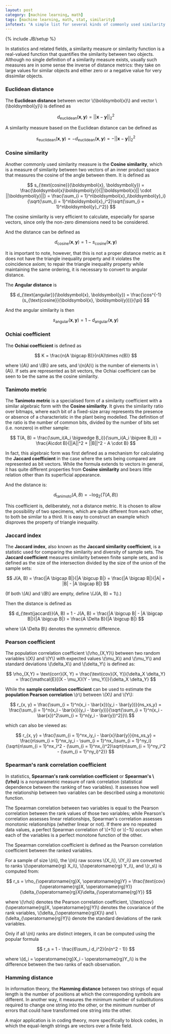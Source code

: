 ```yaml
---
layout: post
category: [machine learning, math]
tags: [machine learning, math, stat, similarity]
infotext: "A simple list for several kinds of commonly used similarity measurements."
---
```

{% include JB/setup %}

<script type="text/javascript" src="http://cdn.mathjax.org/mathjax/latest/MathJax.js?config=TeX-AMS-MML_HTMLorMML"></script>

In statistics and related fields, a similarity measure or similarity function is a real-valued 
function that quantifies the similarity between two objects. Although no single definition of a 
similarity measure exists, usually such measures are in some sense the inverse of distance metrics: 
they take on large values for similar objects and either zero or a negative value for very dissimilar 
objects.

### Euclidean distance

The __Euclidean distance__ between vector \\(\boldsymbol{x}\\) and vector \\(\boldsymbol{y}\\) is 
defined as

$$
d_{\text{euclidean}}(\boldsymbol{x}, \boldsymbol{y}) = ||\boldsymbol{x} - \boldsymbol{y}||_2^2
$$

A similarity measure based on the Euclidean distance can be defined as

$$
s_{\text{euclidean}}(\boldsymbol{x}, \boldsymbol{y}) = -d_{\text{euclidean}}(\boldsymbol{x}, \boldsymbol{y}) = -||\boldsymbol{x} - \boldsymbol{y}||_2^2
$$

### Cosine similarity

Another commonly used similarity measure is the __Cosine similarity__, which is a measure of 
similarity between two vectors of an inner product space that measures the cosine of the angle 
between them. It is defined as

$$
s_{\text{cosine}}(\boldsymbol{x}, \boldsymbol{y}) = \frac{\boldsymbol{x}\boldsymbol{y}}{||\boldsymbol{x}|| \cdot ||\boldsymbol{y}||} = \frac{\sum_{i = 1}^n\boldsymbol{x}_i\boldsymbol{y}_i}{\sqrt{\sum_{i = 1}^n\boldsymbol{x}_i^2}\sqrt{\sum_{i = 1}^n\boldsymbol{y}_i^2}}
$$

The cosine similarity is very efficient to calculate, especially for sparse vectors, since only the 
non-zero dimensions need to be considered.

And the distance can be defined as

$$
d_{\text{cosine}}(\boldsymbol{x}, \boldsymbol{y}) = 1 - s_{\text{cosine}}(\boldsymbol{x}, \boldsymbol{y})
$$

It is important to note, however, that this is not a proper distance metric as it does not have the 
triangle inequality property and it violates the coincidence axiom; to repair the triangle inequality 
property while maintaining the same ordering, it is necessary to convert to angular distance.

The __Angular distance__ is

$$
d_{\text{angular}}(\boldsymbol{x}, \boldsymbol{y}) = \frac{\cos^{-1}(s_{\text{cosine}}(\boldsymbol{x}, \boldsymbol{y}))}{\pi}
$$

And the angular similarity is then

$$
s_{\text{angular}}(\boldsymbol{x}, \boldsymbol{y}) = 1 - d_{\text{angular}}(\boldsymbol{x}, \boldsymbol{y})
$$

### Ochiai coefficient

The __Ochiai coefficient__ is defined as

$$
K = \frac{n(A \bigcap B)}{n(A)\times n(B)}
$$

where \\(A\\) and \\(B\\) are sets, and \\(n(A)\\) is the number of elements in \\(A\\). If sets are 
represented as bit vectors, the Ochiai coefficient can be seen to be the same as the cosine 
similarity.

### Tanimoto metric

The __Tanimoto metric__ is a specialised form of a similarity coefficient with a similar algebraic form 
with the __Cosine similarity__. It gives the similarity ratio over bitmaps, where each bit of a fixed-size 
array represents the presence or absence of a characteristic in the plant being modelled. The definition 
of the ratio is the number of common bits, divided by the number of bits set (i.e. nonzero) in either sample:

$$
T(A, B) = \frac{\sum_i(A_i \bigwedge B_i)}{\sum_i(A_i \bigvee B_i)} = \frac{A\cdot B}{||A||^2 + ||B||^2  - A \cdot B}
$$

In fact, this algebraic form was first defined as a mechanism for calculating the __Jaccard 
coefficient__ in the case where the sets being compared are represented as bit vectors. While the 
formula extends to vectors in general, it has quite different properties from __Cosine similarity__ 
and bears little relation other than its superficial appearance.

And the distance is:

$$
d_{\text{tanimoto}}(A, B) = -\log_2(T(A, B))
$$

This coefficient is, deliberately, not a distance metric. It is chosen to allow the possibility of 
two specimens, which are quite different from each other, to both be similar to a third. It is easy 
to construct an example which disproves the property of triangle inequality.

### Jaccard index

The __Jaccard index__, also known as the __Jaccard similarity coefficient__, is a statistic used for 
comparing the similarity and diversity of sample sets. The __Jaccard coefficient__ measures similarity 
between finite sample sets, and is defined as the size of the intersection divided by the size of the 
union of the sample sets:

$$
J(A, B) = \frac{|A \bigcap B|}{|A \bigcup B|} = \frac{|A \bigcap B|}{|A| + |B| - |A \bigcap B|}
$$

(If both \\(A\\) and \\(B\\) are empty, define \\(J(A, B) = 1\\).)

Then the distance is defined as

$$
d_{\text{jaccard}}(A, B) = 1 - J(A, B) = \frac{|A \bigcup B| - |A \bigcap B|}{|A \bigcup B|} = \frac{A \Delta B}{|A \bigcup B|}
$$

where \\(A \Delta B\\) denotes the symmetric difference.

### Pearson coefficient

The population correlation coefficient \\(\rho_{X,Y}\\) between two random variables \\(X\\) and 
\\(Y\\) with expected values \\(\mu_X\\) and \\(\mu_Y\\) and standard deviations \\(\delta_X\\) and 
\\(\delta_Y\\) is defined as:

$$
\rho_{X,Y} = \text{corr}(X, Y) = \frac{\text{cov}(X, Y)}{\delta_X \delta_Y} = \frac{\mathcal{E}[(X - \mu_X)(Y - \mu_Y)]}{\delta_X \delta_Y}
$$

While the __sample correlation coefficient__ can be used to estimate the __population Pearson 
correlation__ \\(r\\) between \\(X\\) and \\(Y\\):

$$
r_{x, y} = \frac{\sum_{i = 1}^n(x_i - \bar{x})(y_i - \bar{y})}{ns_xs_y} = \frac{\sum_{i = 1}^n(x_i - \bar{x})(y_i - \bar{y})}{\sqrt{\sum_{i = 1}^n(x_i - \bar{x})^2\sum_{i = 1}^n(y_i - \bar{y})^2}}\\
$$

which can also be viewed as:

$$
r_{x, y} = \frac{\sum_{i = 1}^nx_iy_i - \bar{x}\bar{y}}{ns_xs_y} = \frac{n\sum_{i = 1}^nx_iy_i - \sum_{i = 1}^nx_i\sum_{i = 1}^ny_i}{\sqrt{n\sum_{i = 1}^nx_i^2 - (\sum_{i = 1}^nx_i)^2}\sqrt{n\sum_{i = 1}^ny_i^2 - (\sum_{i = 1}^ny_i)^2}}
$$

### Spearman's rank correlation coefficient

In statistics, __Spearman's rank correlation coefficient__ or __Spearman's \\(\rho\\)__ is a 
nonparametric measure of rank correlation (statistical dependence between the ranking of two 
variables). It assesses how well the relationship between two variables can be described using a 
monotonic function.

The Spearman correlation between two variables is equal to the Pearson correlation between the rank 
values of those two variables; while Pearson's correlation assesses linear relationships, 
Spearman's correlation assesses monotonic relationships (whether linear or not). If there are no 
repeated data values, a perfect Spearman correlation of \\(+1\\) or \\(−1\\) occurs when each of the 
variables is a perfect monotone function of the other.

The Spearman correlation coefficient is defined as the Pearson correlation coefficient between the 
ranked variables.

For a sample of size \\(n\\), the \\(n\\) raw scores \\(X_i\\), \\(Y_i\\)  are converted to ranks 
\\(\operatorname{rg} X_i\\), \\(\operatorname{rg} Y_i\\), and \\(r_s\\) is computed from:

$$
r_s = \rho_{\operatorname{rg}X, \operatorname{rg}Y} = \frac{\text{cov}(\operatorname{rg}X, \operatorname{rg}Y)}{\delta_{\operatorname{rg}X}\delta_{\operatorname{rg}Y}}
$$

where \\(\rho\\) denotes the Pearson correlation coefficient, \\(\text{cov}(\operatorname{rg}X, \operatorname{rg}Y)\\) 
denotes the covariance of the rank variables, \\(\delta_{\operatorname{rg}X}\\) and \\(\delta_{\operatorname{rg}Y}\\) 
denote the standard deviations of the rank variables.

Only if all \\(n\\) ranks are distinct integers, it can be computed using the popular formula

$$
r_s = 1 - \frac{6\sum_i d_i^2}{n(n^2 - 1)}
$$

where \\(d_i = \operatorname{rg}X_i - \operatorname{rg}Y_i\\) is the difference between the two ranks 
of each observation.

### Hamming distance

In information theory, the __Hamming distance__ between two strings of equal length is the number of 
positions at which the corresponding symbols are different. In another way, it measures the minimum 
number of substitutions required to change one string into the other, or the minimum number of 
errors that could have transformed one string into the other.

A major application is in coding theory, more specifically to block codes, in which the equal-length 
strings are vectors over a finite field.
